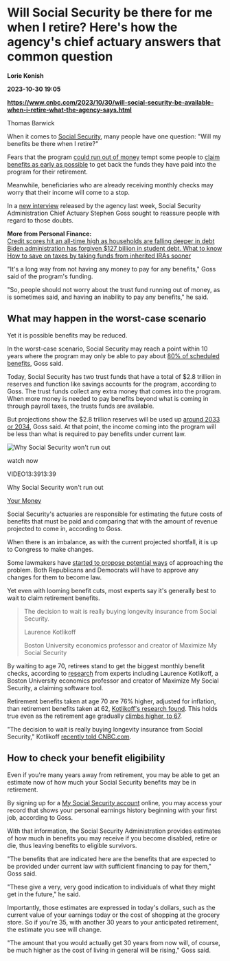 # Will Social Security be there for me when I retire? Here's how the agency's chief actuary answers that common question
**Lorie Konish**

**2023-10-30 19:05**

**https://www.cnbc.com/2023/10/30/will-social-security-be-available-when-i-retire-what-the-agency-says.html**

Thomas Barwick

When it comes to [Social Security](https://www.cnbc.com/2023/08/19/social-security-believing-5-myths-may-slash-your-retirement-benefits.html), many people have one question: "Will my benefits be there when I retire?"

Fears that the program [could run out of money](https://www.cnbc.com/2023/08/24/75percent-of-people-50-and-up-worry-social-security-will-run-out-of-money.html) tempt some people to [claim benefits as early as possible](https://www.cnbc.com/2023/08/08/survey-just-10percent-plan-to-wait-until-age-70-to-claim-social-security.html) to get back the funds they have paid into the program for their retirement.

Meanwhile, beneficiaries who are already receiving monthly checks may worry that their income will come to a stop.

In a [new interview](https://www.ssa.gov/news/audio-series.html) released by the agency last week, Social Security Administration Chief Actuary Stephen Goss sought to reassure people with regard to those doubts.

**More from Personal Finance:**  
[Credit scores hit an all-time high as households are falling deeper in debt](https://www.cnbc.com/2023/10/30/credit-scores-hit-an-all-time-high-despite-rising-debt.html)  
[Biden administration has forgiven $127 billion in student debt. What to know](https://www.cnbc.com/2023/10/29/biden-administration-has-forgiven-127-billion-in-student-debt.html)  
[How to save on taxes by taking funds from inherited IRAs sooner](https://www.cnbc.com/2023/10/27/how-to-save-by-taking-funds-from-inherited-retirement-accounts-now.html)

"It's a long way from not having any money to pay for any benefits," Goss said of the program's funding.

"So, people should not worry about the trust fund running out of money, as is sometimes said, and having an inability to pay any benefits," he said.

What may happen in the worst-case scenario
------------------------------------------

Yet it is possible benefits may be reduced.

In the worst-case scenario, Social Security may reach a point within 10 years where the program may only be able to pay about [80% of scheduled benefits](https://www.cnbc.com/2023/03/31/social-security-trust-funds-depletion-date-moves-up-to-2034.html), Goss said.

Today, Social Security has two trust funds that have a total of $2.8 trillion in reserves and function like savings accounts for the program, according to Goss. The trust funds collect any extra money that comes into the program. When more money is needed to pay benefits beyond what is coming in through payroll taxes, the trusts funds are available.

But projections show the $2.8 trillion reserves will be used up [around 2033 or 2034](https://www.cnbc.com/2023/03/31/social-security-trust-funds-depletion-date-moves-up-to-2034.html), Goss said. At that point, the income coming into the program will be less than what is required to pay benefits under current law.

![Why Social Security won't run out](https://image.cnbcfm.com/api/v1/image/107269770-1689095940721-GettyImages-1216995021_1.jpg?v=1696875789&w=750&h=422&vtcrop=y)

watch now

VIDEO13:3913:39

Why Social Security won't run out

[Your Money](https://www.cnbc.com/your-money/)

Social Security's actuaries are responsible for estimating the future costs of benefits that must be paid and comparing that with the amount of revenue projected to come in, according to Goss.

When there is an imbalance, as with the current projected shortfall, it is up to Congress to make changes.

Some lawmakers have [started to propose potential ways](https://www.cnbc.com/2023/09/22/social-security-how-congress-may-fix-the-program-before-benefit-cuts.html) of approaching the problem. Both Republicans and Democrats will have to approve any changes for them to become law.

Yet even with looming benefit cuts, most experts say it's generally best to wait to claim retirement benefits.

> The decision to wait is really buying longevity insurance from Social Security.
> 
> Laurence Kotlikoff
> 
> Boston University economics professor and creator of Maximize My Social Security

By waiting to age 70, retirees stand to get the biggest monthly benefit checks, according to [research](https://www.cnbc.com/2023/08/08/survey-just-10percent-plan-to-wait-until-age-70-to-claim-social-security.html) from experts including Laurence Kotlikoff, a Boston University economics professor and creator of Maximize My Social Security, a claiming software tool.

Retirement benefits taken at age 70 are 76% higher, adjusted for inflation, than retirement benefits taken at 62, [Kotlikoff's research found](https://www.cnbc.com/2023/08/08/survey-just-10percent-plan-to-wait-until-age-70-to-claim-social-security.html). This holds true even as the retirement age gradually [climbs higher, to 67](https://www.cnbc.com/2022/04/03/social-security-retirement-age-reaches-67-some-say-it-may-go-higher.html).

"The decision to wait is really buying longevity insurance from Social Security," Kotlikoff [recently told CNBC.com](https://www.cnbc.com/2023/08/19/social-security-believing-5-myths-may-slash-your-retirement-benefits.html).

How to check your benefit eligibility
-------------------------------------

Even if you're many years away from retirement, you may be able to get an estimate now of how much your Social Security benefits may be in retirement.

By signing up for a [My Social Security account](https://www.ssa.gov/myaccount) online, you may access your record that shows your personal earnings history beginning with your first job, according to Goss.

With that information, the Social Security Administration provides estimates of how much in benefits you may receive if you become disabled, retire or die, thus leaving benefits to eligible survivors.

"The benefits that are indicated here are the benefits that are expected to be provided under current law with sufficient financing to pay for them," Goss said.

"These give a very, very good indication to individuals of what they might get in the future," he said.

Importantly, those estimates are expressed in today's dollars, such as the current value of your earnings today or the cost of shopping at the grocery store. So if you're 35, with another 30 years to your anticipated retirement, the estimate you see will change.

"The amount that you would actually get 30 years from now will, of course, be much higher as the cost of living in general will be rising," Goss said.